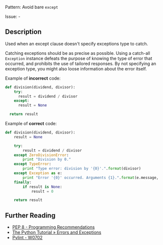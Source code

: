 Pattern: Avoid bare `except`

Issue: -

## Description

Used when an except clause doesn't specify exceptions type to catch. 


Catching exceptions should be as precise as possible. Using a catch-all `Exception` instance defeats the purpose of knowing the type of error that occurred, and prohibits the use of tailored responses. By not specifying an exception type, you might also loose information about the error itself.


Example of **incorrect** code:

```python
def division(dividend, divisor):
    try:
      result = dividend / divisor
    except:
      result = None

  return result
```

Example of **correct** code:

```python
def division(dividend, divisor):
    result = None

    try:
        result = dividend / divisor
    except ZeroDivisionError:
        print "Division by 0."
    except TypeError:
        print "Type error: division by '{0}'.".format(divisor)
    except Exception as e:
        print "Error '{0}' occurred. Arguments {1}.".format(e.message, e.args)
    finally:
        if result is None:
            result = 0

    return result
```

## Further Reading

* [PEP 8 - Programming Recommendations](https://www.python.org/dev/peps/pep-0008/#programming-recommendations)
* [The Python Tutorial » Errors and Exceptions](https://docs.python.org/2/tutorial/errors.html)
* [Pylint - W0702](http://pylint-messages.wikidot.com/messages:w0702)
